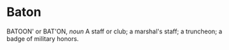 # Baton

BATOON' or BAT'ON, _noun_ A staff or club; a marshal's staff; a truncheon; a badge of military honors.